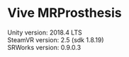 # Vive MRProsthesis<br/>
Unity version: 2018.4 LTS<br/>
SteamVR version: 2.5 (sdk 1.8.19)<br/>
SRWorks version: 0.9.0.3
